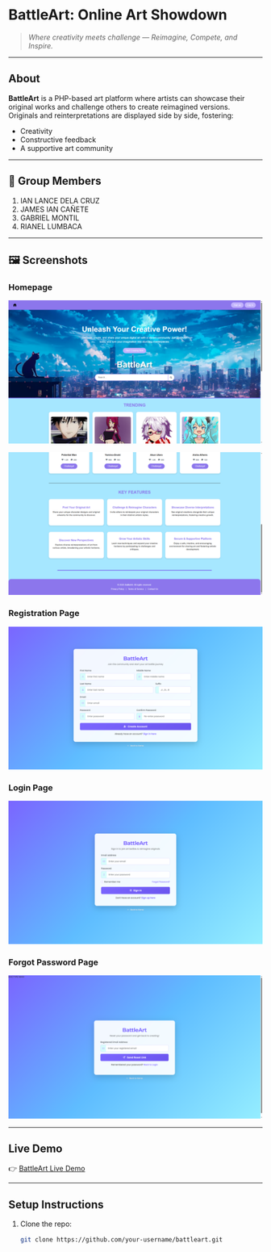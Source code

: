 # **BattleArt: Online Art Showdown**

> *Where creativity meets challenge — Reimagine, Compete, and Inspire.*

---

## About
**BattleArt** is a PHP-based art platform where artists can showcase their original works and challenge others to create reimagined versions.  
Originals and reinterpretations are displayed side by side, fostering:  

- Creativity  
- Constructive feedback  
- A supportive art community  

---

## 👥 Group Members
1. IAN LANCE DELA CRUZ 
2. JAMES IAN CAÑETE  
3. GABRIEL MONTIL  
4. RIANEL LUMBACA  

---

## 🖼️ Screenshots

### Homepage  
![Homepage Screenshot](./assets/images/homepage1_image.png)

![Homepage Screenshot](./assets/images/homepage2_image.png)

### Registration Page  
![Registration Screenshot](./assets/images/registerpage_image.png)

### Login Page  
![Login Screenshot](./assets/images/loginpage_img.png)

### Forgot Password Page  
![Forgot Password Screenshot](./assets/images/forgotpass_image.png)

---

## Live Demo
👉 [BattleArt Live Demo](https://bonelessgod44.github.io/BattleArt/)

---

## Setup Instructions
1. Clone the repo:  
   ```bash
   git clone https://github.com/your-username/battleart.git

